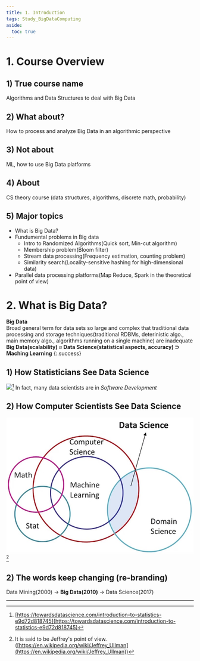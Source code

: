 ```yaml
---
title: 1. Introduction
tags: Study_BigDataComputing
aside:
  toc: true
---
```


<!--more-->

# 1. Course Overview
## 1) True course name
Algorithms and Data Structures to deal with Big Data

## 2) What about?
How to process and analyze Big Data in an algorithmic perspective

## 3) Not about
ML, how to use Big Data platforms

## 4) About
CS theory course (data structures, algorithms, discrete math, probability)

## 5) Major topics
- What is Big Data?
- Fundumental problems in Big data
  - Intro to Randomized Algorithms(Quick sort, Min-cut algorithm)
  - Membership problem(Bloom filter)
  - Stream data processing(Frequency estimation, counting problem)
  - Similarity search(Locality-sensitive hashing for high-dimensional data)
- Parallel data processing platforms(Map Reduce, Spark in the theoretical point of view)


# 2. What is Big Data?
**Big Data**  
Broad general term for data sets so large and complex that traditional data processing and storage techniques(traditional RDBMs, deterinistic algo., main memory algo., algorithms running on a single machine) are inadequate  
**Big Data(scalability) $\approx$ Data Science(statistical aspects, accuracy) $\supset$ Maching Learning**
{:.success}

## 1) How Statisticians See Data Science
![](https://miro.medium.com/max/1092/1*mgXvzNcwfpnBawI6XTkVRg.png)[^1]
In fact, many data scientists are in *Software Development*

## 2) How Computer Scientists See Data Science
![](/images/2020-03-17-1/001.jpg)[^2]


## 2) The words keep changing (re-branding)
Data Mining(2000) → **Big Data(2010)** → Data Science(2017)

---

[^1]: [https://towardsdatascience.com/introduction-to-statistics-e9d72d818745](https://towardsdatascience.com/introduction-to-statistics-e9d72d818745)

[^2]: It is said to be Jeffrey's point of view. ([https://en.wikipedia.org/wiki/Jeffrey_Ullman](https://en.wikipedia.org/wiki/Jeffrey_Ullman))